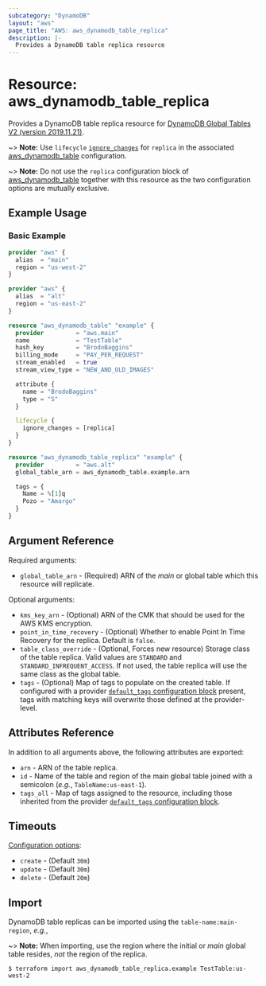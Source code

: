 ```yaml
---
subcategory: "DynamoDB"
layout: "aws"
page_title: "AWS: aws_dynamodb_table_replica"
description: |-
  Provides a DynamoDB table replica resource
---
```


# Resource: aws_dynamodb_table_replica

Provides a DynamoDB table replica resource for [DynamoDB Global Tables V2 (version 2019.11.21)](https://docs.aws.amazon.com/amazondynamodb/latest/developerguide/globaltables.V2.html).

~> **Note:** Use `lifecycle` [`ignore_changes`](https://www.terraform.io/docs/configuration/meta-arguments/lifecycle.html#ignore_changes) for `replica` in the associated [aws_dynamodb_table](/docs/providers/aws/r/dynamodb_table.html) configuration.

~> **Note:** Do not use the `replica` configuration block of [aws_dynamodb_table](/docs/providers/aws/r/dynamodb_table.html) together with this resource as the two configuration options are mutually exclusive.

## Example Usage

### Basic Example

```terraform
provider "aws" {
  alias  = "main"
  region = "us-west-2"
}

provider "aws" {
  alias  = "alt"
  region = "us-east-2"
}

resource "aws_dynamodb_table" "example" {
  provider         = "aws.main"
  name             = "TestTable"
  hash_key         = "BrodoBaggins"
  billing_mode     = "PAY_PER_REQUEST"
  stream_enabled   = true
  stream_view_type = "NEW_AND_OLD_IMAGES"

  attribute {
    name = "BrodoBaggins"
    type = "S"
  }

  lifecycle {
    ignore_changes = [replica]
  }
}

resource "aws_dynamodb_table_replica" "example" {
  provider         = "aws.alt"
  global_table_arn = aws_dynamodb_table.example.arn

  tags = {
    Name = %[1]q
    Pozo = "Amargo"
  }
}
```

## Argument Reference

Required arguments:

* `global_table_arn` - (Required) ARN of the _main_ or global table which this resource will replicate.

Optional arguments:

* `kms_key_arn` - (Optional) ARN of the CMK that should be used for the AWS KMS encryption.
* `point_in_time_recovery` - (Optional) Whether to enable Point In Time Recovery for the replica. Default is `false`.
* `table_class_override` - (Optional, Forces new resource) Storage class of the table replica. Valid values are `STANDARD` and `STANDARD_INFREQUENT_ACCESS`. If not used, the table replica will use the same class as the global table.
* `tags` - (Optional) Map of tags to populate on the created table. If configured with a provider [`default_tags` configuration block](https://registry.terraform.io/providers/hashicorp/aws/latest/docs#default_tags-configuration-block) present, tags with matching keys will overwrite those defined at the provider-level.

## Attributes Reference

In addition to all arguments above, the following attributes are exported:

* `arn` - ARN of the table replica.
* `id` - Name of the table and region of the main global table joined with a semicolon (_e.g._, `TableName:us-east-1`).
* `tags_all` - Map of tags assigned to the resource, including those inherited from the provider [`default_tags` configuration block](https://registry.terraform.io/providers/hashicorp/aws/latest/docs#default_tags-configuration-block).

## Timeouts

[Configuration options](https://www.terraform.io/docs/configuration/blocks/resources/syntax.html#operation-timeouts):

* `create` - (Default `30m`)
* `update` - (Default `30m`)
* `delete` - (Default `20m`)

## Import

DynamoDB table replicas can be imported using the `table-name:main-region`, _e.g._,

~> **Note:** When importing, use the region where the initial or _main_ global table resides, _not_ the region of the replica.

```
$ terraform import aws_dynamodb_table_replica.example TestTable:us-west-2
```
